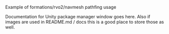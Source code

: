 Example of formations/rvo2/navmesh pathfing usage

Documentation for Unity package manager window goes here.
Also if images are used in README.md / docs this is a good place to store those as well.

